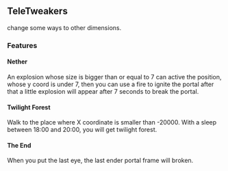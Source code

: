 ## TeleTweakers

change some ways to other dimensions.

### Features

#### Nether

An explosion whose size is bigger than or equal to 7 can active the position, whose y coord is under 7, then you can use a fire to ignite the portal after that a little explosion will appear after 7 seconds to break the portal.


#### Twilight Forest

Walk to the place where X coordinate is smaller than -20000. With a sleep between 18:00 and 20:00, you will get twilight forest.

#### The End
When you put the last eye, the last ender portal frame will broken.



